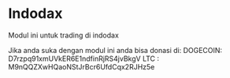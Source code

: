 # Indodax
Modul ini untuk trading di indodax

Jika anda suka dengan modul ini anda bisa donasi di:
DOGECOIN: D7rzpq91xmUVkER6E1ndfinRjRS4jvBkgV
LTC     : M9nQQZXwHQaoNStJrBcr6UfdCqx2RJHz5e
